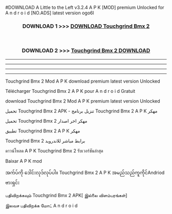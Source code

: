 #DOWNLOAD A Little to the Left v3.2.4 A P K [MOD] premium Unlocked for A n d r o i d [NO.ADS] latest version ogo6l 



<div align="center">

<h3>DOWNLOAD 1 >>> <a href="https://downloadmod1.web.app/?judul=Touchgrind Bmx 2 ">DOWNLOAD Touchgrind Bmx 2 </a></h3><br>

<h3>DOWNLOAD 2 >>> <a href="https://downloadmod1.web.app/?judul=Touchgrind Bmx 2 ">Touchgrind Bmx 2  DOWNLOAD </a></h3>

</div>


----------------------------------------------------------

----------------------------------------------------------

----------------------------------------------------------

----------------------------------------------------------


Touchgrind Bmx 2  Mod A P K download premium latest version Unlocked

Télécharger Touchgrind Bmx 2  A P K pour A n d r o i d Gratuit

download Touchgrind Bmx 2  Mod A P K premium latest version Unlocked

تحميل Touchgrind Bmx 2  APK - تنزيل برنامج Touchgrind Bmx 2  A P K مهكر

تحميل Touchgrind Bmx 2  مهكر اخر اصدار

تطبيق Touchgrind Bmx 2  A P K مهكر

Touchgrind Bmx 2  برابط مباشر للاندرويد

ดาวน์โหลด A P K Touchgrind Bmx 2  รับเวอร์ชันล่าสุด

Baixar A P K mod

အက်ပ်ကို ဒေါင်းလုဒ်လုပ်ပါ။ Touchgrind Bmx 2  A P K အမည်သည်ကူကိုင်Andriod ဗားရှင်း

பதிவிறக்கவும் Touchgrind Bmx 2  APK[ இல்லை விளம்பரங்கள்] 
 
இலவச பதிவிறக்க மோட் A n d r o i d



